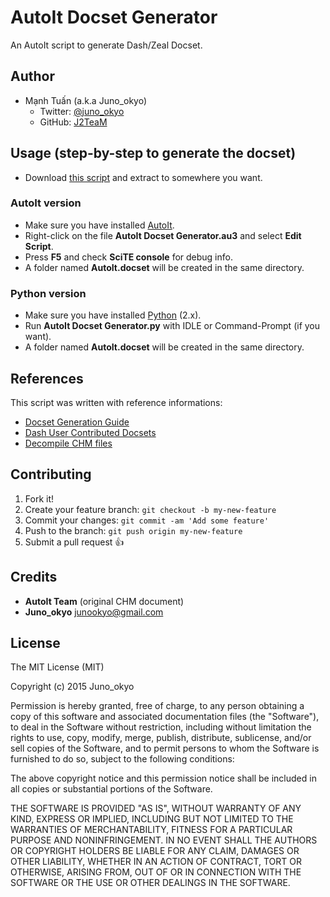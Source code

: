 # AutoIt Docset Generator

An AutoIt script to generate Dash/Zeal Docset.

## Author

- Mạnh Tuấn (a.k.a Juno_okyo)
	+ Twitter: [@juno_okyo](https://twitter.com/juno_okyo)
	+ GitHub: [J2TeaM](https://github.com/J2TeaM)

## Usage (step-by-step to generate the docset)

- Download [this script](https://github.com/J2TeaM/AutoIt-Docset-Generator/archive/master.zip) and extract to somewhere you want.

### AutoIt version
- Make sure you have installed [AutoIt](https://www.autoitscript.com/site/autoit/downloads/).
- Right-click on the file **AutoIt Docset Generator.au3** and select **Edit Script**.
- Press **F5** and check **SciTE console** for debug info.
- A folder named **AutoIt.docset** will be created in the same directory.

### Python version
- Make sure you have installed [Python](http://python.org/) (2.x).
- Run **AutoIt Docset Generator.py** with IDLE or Command-Prompt (if you want).
- A folder named **AutoIt.docset** will be created in the same directory.

## References

This script was written with reference informations:
- [Docset Generation Guide](https://kapeli.com/docsets#dashDocset)
- [Dash User Contributed Docsets](https://github.com/Kapeli/Dash-User-Contributions#dash-user-contributed-docsets)
- [Decompile CHM files](https://msdn.microsoft.com/en-us/library/windows/desktop/ms524370(v=vs.85).aspx)

## Contributing

1. Fork it!
2. Create your feature branch: `git checkout -b my-new-feature`
3. Commit your changes: `git commit -am 'Add some feature'`
4. Push to the branch: `git push origin my-new-feature`
5. Submit a pull request :+1:

## Credits

- **AutoIt Team** (original CHM document)
- **Juno_okyo** <junookyo@gmail.com>

## License

The MIT License (MIT)

Copyright (c) 2015 Juno_okyo

Permission is hereby granted, free of charge, to any person obtaining a copy
of this software and associated documentation files (the "Software"), to deal
in the Software without restriction, including without limitation the rights
to use, copy, modify, merge, publish, distribute, sublicense, and/or sell
copies of the Software, and to permit persons to whom the Software is
furnished to do so, subject to the following conditions:

The above copyright notice and this permission notice shall be included in all
copies or substantial portions of the Software.

THE SOFTWARE IS PROVIDED "AS IS", WITHOUT WARRANTY OF ANY KIND, EXPRESS OR
IMPLIED, INCLUDING BUT NOT LIMITED TO THE WARRANTIES OF MERCHANTABILITY,
FITNESS FOR A PARTICULAR PURPOSE AND NONINFRINGEMENT. IN NO EVENT SHALL THE
AUTHORS OR COPYRIGHT HOLDERS BE LIABLE FOR ANY CLAIM, DAMAGES OR OTHER
LIABILITY, WHETHER IN AN ACTION OF CONTRACT, TORT OR OTHERWISE, ARISING FROM,
OUT OF OR IN CONNECTION WITH THE SOFTWARE OR THE USE OR OTHER DEALINGS IN THE
SOFTWARE.
